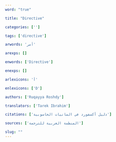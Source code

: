 ```yaml
---
word: "true"

title: "Directive"

categories: ['']

tags: ['directive']

arwords: 'أمر'

arexps: []

enwords: ['Directive']

enexps: []

arlexicons: 'أ'

enlexicons: ['D']

authors: ['Ruqayya Roshdy']

translators: ['Tarek Ibrahim']

citations: ['دليل أكسفورد في السانيات الحاسوبية']

sources: ['المنظمة العربية للترجمة']

slug: ""
---
```

